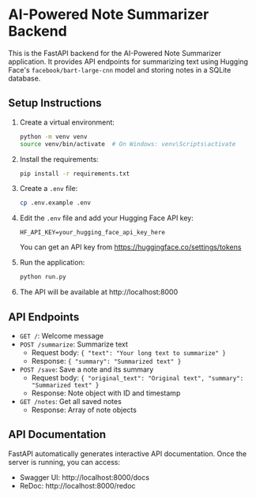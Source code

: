# AI-Powered Note Summarizer Backend

This is the FastAPI backend for the AI-Powered Note Summarizer application. It provides API endpoints for summarizing text using Hugging Face's `facebook/bart-large-cnn` model and storing notes in a SQLite database.

## Setup Instructions

1. Create a virtual environment:
   ```bash
   python -m venv venv
   source venv/bin/activate  # On Windows: venv\Scripts\activate
   ```

2. Install the requirements:
   ```bash
   pip install -r requirements.txt
   ```

3. Create a `.env` file:
   ```bash
   cp .env.example .env
   ```

4. Edit the `.env` file and add your Hugging Face API key:
   ```
   HF_API_KEY=your_hugging_face_api_key_here
   ```
   You can get an API key from https://huggingface.co/settings/tokens

5. Run the application:
   ```bash
   python run.py
   ```

6. The API will be available at http://localhost:8000

## API Endpoints

- `GET /`: Welcome message
- `POST /summarize`: Summarize text
  - Request body: `{ "text": "Your long text to summarize" }`
  - Response: `{ "summary": "Summarized text" }`
- `POST /save`: Save a note and its summary
  - Request body: `{ "original_text": "Original text", "summary": "Summarized text" }`
  - Response: Note object with ID and timestamp
- `GET /notes`: Get all saved notes
  - Response: Array of note objects

## API Documentation

FastAPI automatically generates interactive API documentation. Once the server is running, you can access:

- Swagger UI: http://localhost:8000/docs
- ReDoc: http://localhost:8000/redoc
